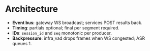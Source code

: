 # Architecture
- **Event bus**: gateway WS broadcast; services POST results back.
- **Timing**: partials optional; final per segment required.
- **IDs**: `session_id` and `seq` monotonic per producer.
- **Backpressure**: infra_vad drops frames when WS congested; ASR queues 1.
